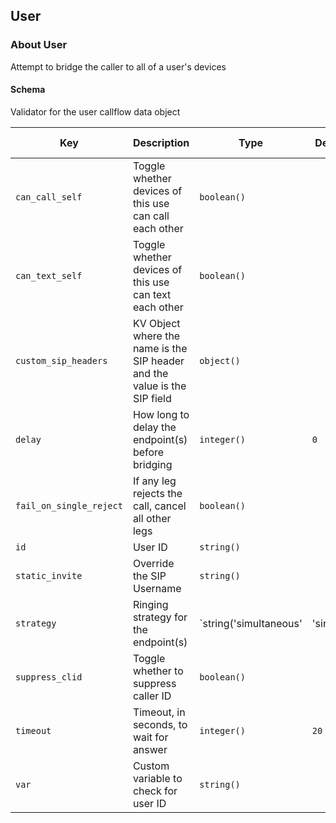 ## User

### About User

Attempt to bridge the caller to all of a user's devices

#### Schema

Validator for the user callflow data object



Key | Description | Type | Default | Required | Support Level
--- | ----------- | ---- | ------- | -------- | -------------
`can_call_self` | Toggle whether devices of this use can call each other | `boolean()` |   | `false` |  
`can_text_self` | Toggle whether devices of this use can text each other | `boolean()` |   | `false` |  
`custom_sip_headers` | KV Object where the name is the SIP header and the value is the SIP field | `object()` |   | `false` |  
`delay` | How long to delay the endpoint(s) before bridging | `integer()` | `0` | `false` |  
`fail_on_single_reject` | If any leg rejects the call, cancel all other legs | `boolean()` |   | `false` |  
`id` | User ID | `string()` |   | `false` |  
`static_invite` | Override the SIP Username | `string()` |   | `false` |  
`strategy` | Ringing strategy for the endpoint(s) | `string('simultaneous' | 'single')` | `simultaneous` | `false` |  
`suppress_clid` | Toggle whether to suppress caller ID | `boolean()` |   | `false` |  
`timeout` | Timeout, in seconds, to wait for answer | `integer()` | `20` | `false` |  
`var` | Custom variable to check for user ID | `string()` |   | `false` |  



